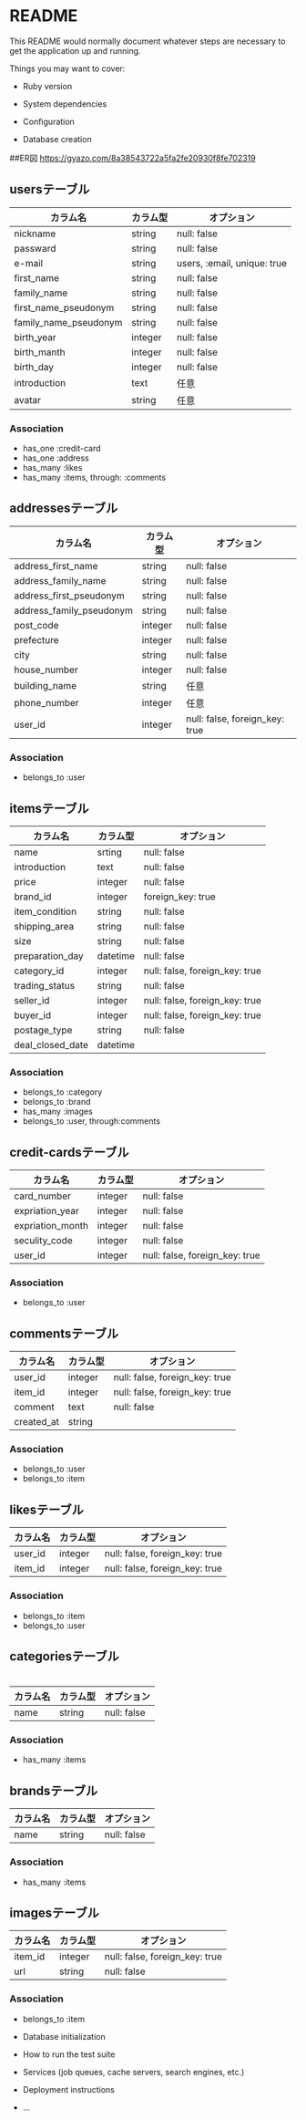 # README

This README would normally document whatever steps are necessary to get the
application up and running.

Things you may want to cover:

* Ruby version

* System dependencies

* Configuration

* Database creation

##ER図 https://gyazo.com/8a38543722a5fa2fe20930f8fe702319

## usersテーブル

|カラム名|カラム型|オプション|
|------|----|-------|
|nickname|string|null: false|
|passward|string|null: false|
|e-mail|string|users, :email, unique: true|
|first_name|string|null: false|
|family_name|string|null: false|
|first_name_pseudonym|string|null: false|
|family_name_pseudonym|string|null: false|
|birth_year|integer|null: false|
|birth_manth|integer|null: false|
|birth_day|integer|null: false|
|introduction|text|任意|
|avatar|string|任意|


### Association

- has_one :credit-card
- has_one :address
- has_many :likes
- has_many :items, through: :comments


## addressesテーブル

|カラム名|カラム型|オプション|
|------|----|-------|
|address_first_name|string|null: false|
|address_family_name|string|null: false|
|address_first_pseudonym|string|null: false|
|address_family_pseudonym|string|null: false|
|post_code|integer|null: false|
|prefecture|integer|null: false|
|city|string|null: false|
|house_number|integer|null: false|
|building_name|string|任意|
|phone_number|integer|任意|
|user_id|integer|null: false, foreign_key: true|

### Association

- belongs_to :user

## itemsテーブル

|カラム名|カラム型|オプション|
|------|----|-------|
|name|srting|null: false|
|introduction|text|null: false|
|price|integer|null: false|
|brand_id|integer|foreign_key: true|
|item_condition|string|null: false|
|shipping_area|string|null: false|
|size|string|null: false|
|preparation_day|datetime|null: false|
|category_id|integer|null: false, foreign_key: true|
|trading_status|string|null: false|
|seller_id|integer|null: false, foreign_key: true|
|buyer_id|integer|null: false, foreign_key: true|
|postage_type|string|null: false|
|deal_closed_date|datetime||

### Association

- belongs_to :category
- belongs_to :brand
- has_many :images
- belongs_to :user, through:comments

## credit-cardsテーブル

|カラム名|カラム型|オプション|
|------|----|-------|
|card_number|integer|null: false|
|expriation_year|integer|null: false|
|expriation_month|integer|null: false|
|seculity_code|integer|null: false|
|user_id|integer|null: false, foreign_key: true|

### Association

- belongs_to :user

## commentsテーブル

|カラム名|カラム型|オプション|
|------|----|-------|
|user_id|integer|null: false, foreign_key: true|
|item_id|integer|null: false, foreign_key: true|
|comment|text|null: false|
|created_at|string||

### Association

- belongs_to :user
- belongs_to :item

## likesテーブル

|カラム名|カラム型|オプション|
|------|----|-------|
|user_id|integer|null: false, foreign_key: true|
|item_id|integer|null: false, foreign_key: true|

### Association

- belongs_to :item
- belongs_to :user

## categoriesテーブル
# 
|カラム名|カラム型|オプション|
|------|----|-------|
|name|string|null: false|

### Association

- has_many :items

## brandsテーブル

|カラム名|カラム型|オプション|
|------|----|-------|
|name|string|null: false|

### Association

- has_many :items

## imagesテーブル

|カラム名|カラム型|オプション|
|------|----|-------|
|item_id|integer|null: false, foreign_key: true|
|url|string|null: false|

### Association

- belongs_to :item

* Database initialization

* How to run the test suite

* Services (job queues, cache servers, search engines, etc.)

* Deployment instructions

* ...
